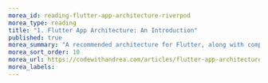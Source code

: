 ```yaml
---
morea_id: reading-flutter-app-architecture-riverpod
morea_type: reading
title: "1. Flutter App Architecture: An Introduction"
published: true
morea_summary: "A recommended architecture for Flutter, along with comparisons to other popular architectures (Clean, MVC, MVVM, Bloc, etc) "
morea_sort_order: 10
morea_url: https://codewithandrea.com/articles/flutter-app-architecture-riverpod-introduction/
morea_labels:
---
```

